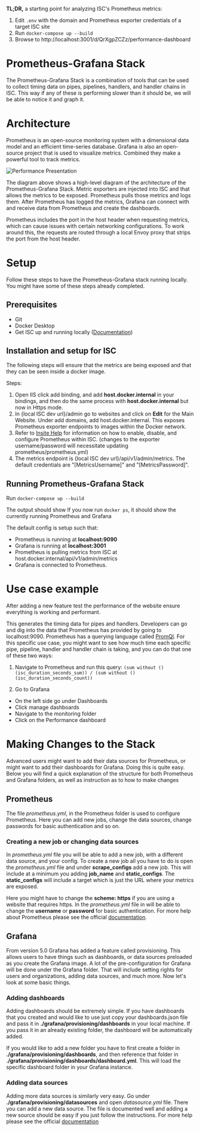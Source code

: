 **TL;DR,** a starting point for analyzing ISC's Prometheus metrics:
1. Edit `.env` with the domain and Prometheus exporter credentials of a target ISC site
2. Run `docker-compose up --build`
3. Browse to http://localhost:3001/d/QrXgpZCZz/performance-dashboard

# Prometheus-Grafana Stack
The Prometheus-Grafana Stack is a combination of tools that can be used to collect timing data on pipes, pipelines, handlers, and handler chains in ISC. This way if any of these is performing slower than it should be, we will be able to notice it and graph it.

# Architecture 
Prometheus is an open-source monitoring system with a dimensional data model and an efficient time-series database. Grafana is also an open-source project that is used to visualize metrics. Combined they make a powerful tool to track metrics.  

![Performance Presentation](https://user-images.githubusercontent.com/49656548/79552136-3b665780-8060-11ea-8f74-13ee0d68a77f.png)

The diagram above shows a high-level diagram of the architecture of the Prometheus-Grafana Stack. Metric exporters are injected into ISC and that allows the metrics to be exposed. Prometheus pulls those metrics and logs them. After Prometheus has logged the metrics, Grafana can connect with and receive data from Prometheus and create the dashboards.

Prometheus includes the port in the host header when requesting metrics, which can cause issues with certain networking configurations. To work around this, the requests are routed through a local Envoy proxy that strips the port from the host header.

# Setup 
Follow these steps to have the Prometheus-Grafana stack running locally. You might have some of these steps already completed. 

## Prerequisites 

* Git
* Docker Desktop
* Get ISC up and running locally ([Documentation](https://support.insitesoft.com/hc/en-us/articles/360025291711-InsiteCommerce-Cloud-Environment-Setup-for-Developers))


## Installation and setup for ISC
The following steps will ensure that the metrics are being exposed and that they can be seen inside a docker image. 

Steps: 
1. Open IIS click add binding, and add **host.docker.internal** in your bindings, and then do the same process with **host.docker.internal** but now in Https mode. 
2. In {local ISC dev url}/admin go to websites and click on **Edit** for the Main Website. Under add domains, add host.docker.internal. This exposes Prometheus exporter endpoints to images within the Docker network. 
3. Refer to [Insite Help](https://support.insitesoft.com/hc/en-us/articles/360034897011-Prometheus) for information on how to enable, disable, and configure Prometheus within ISC. (changes to the exporter username/password will necessitate updating prometheus/prometheus.yml)
4. The metrics endpoint is {local ISC dev url}/api/v1/admin/metrics. The default credentials are "[MetricsUsername]" and "[MetricsPassword]".


## Running Prometheus-Grafana Stack

Run `docker-compose up --build`

The output should show If you now run `docker ps`, it should show the currently running Prometheus and Grafana

The default config is setup such that:
* Prometheus is running at **localhost:9090**
* Grafana is running at **localhost:3001**
* Prometheus is pulling metrics from ISC at host.docker.internal/api/v1/admin/metrics
* Grafana is connected to Prometheus.

# Use case example 
After adding a new feature test the performance of the website ensure everything is working and performant.

This generates the timing data for pipes and handlers. Developers can go and dig into the data that Prometheus has provided by going to localhost:9090. Prometheus has a querying language called [PromQl](https://prometheus.io/docs/prometheus/latest/querying/basics/). 
For this specific use case, you might want to see how much time each specific pipe, pipeline, handler and handler chain is taking, and you can do that one of these two ways: 

1. Navigate to Prometheus and run this query: `(sum without () (isc_duration_seconds_sum)) / (sum without () (isc_duration_seconds_count))`

2. Go to Grafana
* On the left side go under Dashboards
* Click manage dashboards
* Navigate to the monitoring folder
* Click on the Performance dashboard


# Making Changes to the Stack
Advanced users might want to add their data sources for Prometheus, or might want to add their dashboards for Grafana. Doing this is quite easy. Below you will find a quick explanation of the structure for both Prometheus and Grafana folders, as well as instruction as to how to make changes 

## Prometheus
The file *prometheus.yml*, in the Prometheus folder is used to configure Prometheus. Here you can add new jobs, change the data sources, change passwords for basic authentication and so on.  

### Creating a new job or changing data sources
In *prometheus.yml*  file you will be able to add a new job, with a different data source, and your config. To create a new job all you have to do is open the *prometheus.yml* file and under **scrape_configs** add a new job. This will include at a minimum you adding **job_name** and **static_configs**. The **static_configs** will include a target which is just the URL where your metrics are exposed. 

Here you might have to change the **scheme: https** if you are using a website that requires https. In the *prometheus.yml* file in will be able to change the **username** or **password** for basic authentication. For more help about Prometheus please see the official [documentation](https://prometheus.io/docs/concepts/jobs_instances/).



## Grafana
From version 5.0 Grafana has added a feature called provisioning. This allows users to have things such as dashboards, or data sources preloaded as you create the Grafana image. A lot of the pre-configuration for Grafana will be done under the Grafana folder. That will include setting rights for users and organizations, adding data sources, and much more. Now let's look at some basic things. 


### Adding dashboards
Adding dashboards should be extremely simple. If you have dashboards that you created and would like to use just copy your dashboards.json file and pass it in **./grafana/provisioning/dashboards** in your local machine. If you pass it in an already existing folder, the dashboard will be automatically added. 

If you would like to add a new folder you have to first create a folder in **./grafana/provisioning/dashboards**, and then reference that folder in **./grafana/provisioning/dashboards/dashboard.yml**.  This will load the specific dashboard folder in your Grafana instance. 

### Adding data sources 
Adding more data sources is similarly very easy. Go under **./grafana/provisioning/datasources** and open *datasource.yml* file. There you can add a new data source. The file is documented well and adding a new source should be easy if you just follow the instructions. For more help please see the official [documentation](https://grafana.com/docs/administration/provisioning/)
